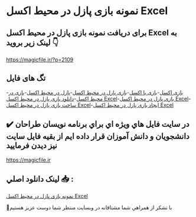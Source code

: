 # نمونه بازی پازل در محیط اکسل Excel

## برای دریافت نمونه بازی پازل در محیط اکسل Excel به لینک زیر بروید 👇

https://magicfile.ir/?p=2109

## تگ های فایل

-[بازی اکسل](https://magicfile.ir/product/%d9%86%d9%85%d9%88%d9%86%d9%87-%d8%a8%d8%a7%d8%b2%db%8c-%d9%be%d8%a7%d8%b2%d9%84-%d8%af%d8%b1-%d9%85%d8%ad%db%8c%d8%b7-%d8%a7%da%a9%d8%b3%d9%84-excel/)-[بازی با اکسل](https://magicfile.ir/product/%d9%86%d9%85%d9%88%d9%86%d9%87-%d8%a8%d8%a7%d8%b2%db%8c-%d9%be%d8%a7%d8%b2%d9%84-%d8%af%d8%b1-%d9%85%d8%ad%db%8c%d8%b7-%d8%a7%da%a9%d8%b3%d9%84-excel/)-[بازی پازل در محیط اکسل](https://magicfile.ir/product/%d9%86%d9%85%d9%88%d9%86%d9%87-%d8%a8%d8%a7%d8%b2%db%8c-%d9%be%d8%a7%d8%b2%d9%84-%d8%af%d8%b1-%d9%85%d8%ad%db%8c%d8%b7-%d8%a7%da%a9%d8%b3%d9%84-excel/)-[پازل در محیط اکسل](https://magicfile.ir/product/%d9%86%d9%85%d9%88%d9%86%d9%87-%d8%a8%d8%a7%d8%b2%db%8c-%d9%be%d8%a7%d8%b2%d9%84-%d8%af%d8%b1-%d9%85%d8%ad%db%8c%d8%b7-%d8%a7%da%a9%d8%b3%d9%84-excel/)-[بازی در محیط اکسل](https://magicfile.ir/product/%d9%86%d9%85%d9%88%d9%86%d9%87-%d8%a8%d8%a7%d8%b2%db%8c-%d9%be%d8%a7%d8%b2%d9%84-%d8%af%d8%b1-%d9%85%d8%ad%db%8c%d8%b7-%d8%a7%da%a9%d8%b3%d9%84-excel/)-[دانلود بازی پازل در محیط اکسل Excel](https://magicfile.ir/product/%d9%86%d9%85%d9%88%d9%86%d9%87-%d8%a8%d8%a7%d8%b2%db%8c-%d9%be%d8%a7%d8%b2%d9%84-%d8%af%d8%b1-%d9%85%d8%ad%db%8c%d8%b7-%d8%a7%da%a9%d8%b3%d9%84-excel/)-[بازی پازل در محیط اکسل Excel](https://magicfile.ir/product/%d9%86%d9%85%d9%88%d9%86%d9%87-%d8%a8%d8%a7%d8%b2%db%8c-%d9%be%d8%a7%d8%b2%d9%84-%d8%af%d8%b1-%d9%85%d8%ad%db%8c%d8%b7-%d8%a7%da%a9%d8%b3%d9%84-excel/)-[ساخت بازی پازل در محیط اکسل Excel](https://magicfile.ir/product/%d9%86%d9%85%d9%88%d9%86%d9%87-%d8%a8%d8%a7%d8%b2%db%8c-%d9%be%d8%a7%d8%b2%d9%84-%d8%af%d8%b1-%d9%85%d8%ad%db%8c%d8%b7-%d8%a7%da%a9%d8%b3%d9%84-excel/)-[ایجاد بازی پازل در محیط اکسل Excel](https://magicfile.ir/product/%d9%86%d9%85%d9%88%d9%86%d9%87-%d8%a8%d8%a7%d8%b2%db%8c-%d9%be%d8%a7%d8%b2%d9%84-%d8%af%d8%b1-%d9%85%d8%ad%db%8c%d8%b7-%d8%a7%da%a9%d8%b3%d9%84-excel/)

## ✔️ در سايت فايل هاي ويژه اي براي برنامه نويسان طراحان دانشجويان و دانش آموزان قرار داده ايم از بقيه فايل سايت نيز ديدن فرماييد

https://magicfile.ir


## لينک دانلود اصلي 📥 :

[نمونه بازی پازل در محیط اکسل Excel](https://magicfile.ir/product/%d9%86%d9%85%d9%88%d9%86%d9%87-%d8%a8%d8%a7%d8%b2%db%8c-%d9%be%d8%a7%d8%b2%d9%84-%d8%af%d8%b1-%d9%85%d8%ad%db%8c%d8%b7-%d8%a7%da%a9%d8%b3%d9%84-excel/) 


🙏با تشکر از همراهي شما مشتاقانه در وبسایت منتظر شما دوست عزیز هستیم

